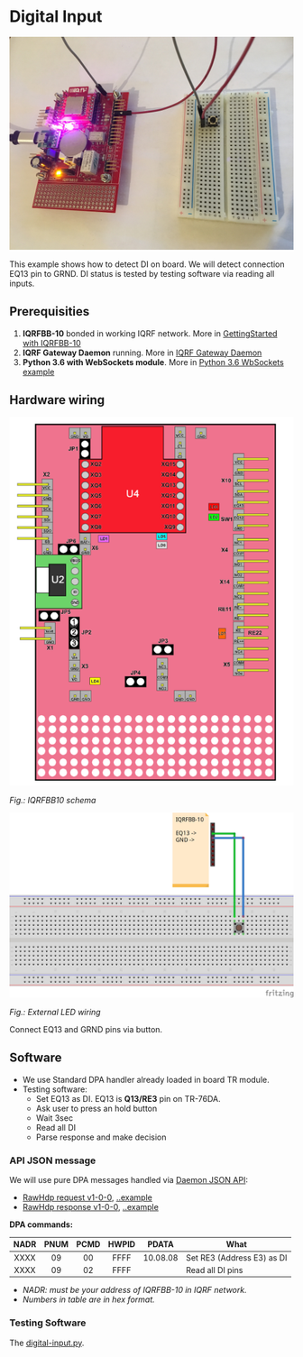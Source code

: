 # Digital Input

![](digital-input.jpg)

This example shows how to detect DI on board. We will detect connection EQ13 pin to GRND. DI status is tested by testing software via reading all inputs.

## Prerequisities

1. **IQRFBB-10** bonded in working IQRF network. More in [GettingStarted with IQRFBB-10](https://github.com/logimic/iqrfboard/wiki)
2. **IQRF Gateway Daemon** running. More in [IQRF Gateway Daemon](https://github.com/logimic/iqrfboard/wiki/IQRF-Gateway-Daemon)
3. **Python 3.6 with WebSockets module**. More in [Python 3.6 WbSockets example](https://github.com/logimic/iqrfboard/wiki/Get-IQRF-with-your-software#python-36-websocket-example)

## Hardware wiring

![](../../files/datasheet/layout.png)

_Fig.: IQRFBB10 schema_

![](digital-input_bb.jpg)

_Fig.: External LED wiring_

Connect EQ13 and GRND pins via button.

## Software

* We use Standard DPA handler already loaded in board TR module.
* Testing software:
  - Set EQ13 as DI. EQ13 is **Q13/RE3** pin on TR-76DA.
  - Ask user to press an hold button
  - Wait 3sec
  - Read all DI
  - Parse response and make decision

### API JSON message

We will use pure DPA messages handled via [Daemon JSON API](https://docs.iqrfsdk.org/iqrf-gateway-daemon/):

* [RawHdp request  v1-0-0](https://apidocs.iqrf.org/iqrf-gateway-daemon/json/#iqrf/iqrfRawHdp-request-1-0-0.json), [..example](https://apidocs.iqrf.org/iqrf-gateway-daemon/json/iqrf/examples/iqrfRawHdp-request-1-0-0-example.json)
* [RawHdp response  v1-0-0](https://apidocs.iqrf.org/iqrf-gateway-daemon/json/#iqrf/iqrfRawHdp-response-1-0-0.json), [..example](https://apidocs.iqrf.org/iqrf-gateway-daemon/json/iqrf/examples/iqrfRawHdp-response-1-0-0-example.json)

**DPA commands:**

| NADR | PNUM | PCMD | HWPID |  PDATA   | What                       |
|:----:|:----:|:----:|:-----:|:--------:| -------------------------- |
| XXXX |  09  |  00  | FFFF  | 10.08.08 | Set RE3 (Address E3) as DI |
| XXXX |  09  |  02  | FFFF  |          | Read all DI pins           |

* _NADR: must be your address of IQRFBB-10 in IQRF network._
* _Numbers in table are in hex format._

### Testing Software

The [digital-input.py](https://github.com/logimic/iqrfboard/blob/master/examples/digital-input.py).
